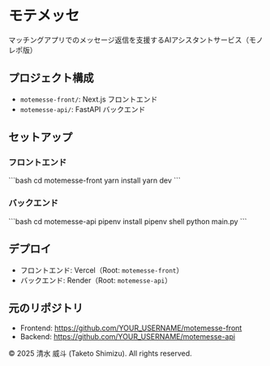 # モテメッセ

マッチングアプリでのメッセージ返信を支援するAIアシスタントサービス（モノレポ版）

## プロジェクト構成

- `motemesse-front/`: Next.js フロントエンド
- `motemesse-api/`: FastAPI バックエンド

## セットアップ

### フロントエンド
\`\`\`bash
cd motemesse-front
yarn install
yarn dev
\`\`\`

### バックエンド
\`\`\`bash
cd motemesse-api
pipenv install
pipenv shell
python main.py
\`\`\`

## デプロイ

- フロントエンド: Vercel（Root: `motemesse-front`）
- バックエンド: Render（Root: `motemesse-api`）

## 元のリポジトリ

- Frontend: https://github.com/YOUR_USERNAME/motemesse-front
- Backend: https://github.com/YOUR_USERNAME/motemesse-api

© 2025 清水 威斗 (Taketo Shimizu). All rights reserved.
